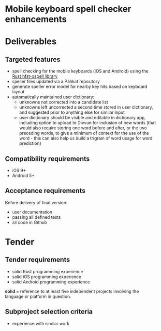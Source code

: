 # Mobile keyboard spell checker enhancements

# Deliverables

## Targeted features

* spell checking for the mobile keyboards (iOS and Android) using the [Rust hfst-ospell library](https://github.com/bbqsrc/hfst-ospell-rs)
* speller files updated via a Páhkat repository
* generate speller error model for nearby key hits based on keyboard layout
* automatically maintained user dictionary:
    * unknowns not corrected into a candidate list
    * unknowns left uncorrected a second time stored in user dictionary, and suggested prior to anything else for similar input
    * user dictionary should be visible and editable in dictionary app, including option to upload to Divvun for inclusion of new words (that would also require storing one word before and after, or the two preceding words, to give a minimum of context for the use of the word - this can also help us build a trigram of word usage for word prediction)

## Compatibility requirements

* iOS 9+
* Android 5+

## Acceptance requirements

Before delivery of final version:

* user documentation
* passing all defined tests
* all code in Github

# Tender

## Tender requirements

* solid Rust programming experience
* solid iOS programming experience
* solid Android programming experience

**solid** = reference to at least five independent projects involving the language or platform in question.

## Subproject selection criteria

* experience with similar work
